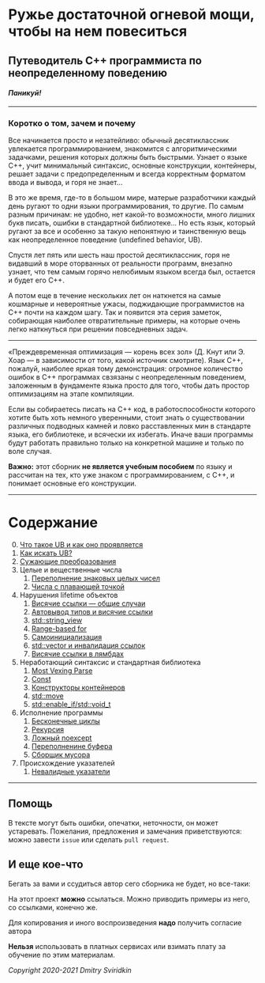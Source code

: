 # Ружье достаточной огневой мощи, чтобы на нем повеситься

## Путеводитель C++ программиста по неопределенному поведению

#### *Паникуй!*

--------------

### Коротко о том, зачем и почему

Все начинается просто и незатейливо: обычный десятиклассник увлекается программированием, знакомится с алгоритмическими задачками, решения которых должны быть быстрыми. Узнает о языке C++, учит минимальный синтаксис, основные конструкции, контейнеры, решает задачи с предопределенным и всегда корректным форматом ввода и вывода, и горя не знает...

В это же время, где-то в большом мире, матерые разработчики каждый день ругают то одни языки программирования, то другие. По самым разным причинам: не удобно, нет какой-то возможности, много лишних букв писать, ошибки в стандартной библиотеке... Но есть язык, который ругают за все и особенно за такую непонятную и таинственную вещь как неопределенное поведение (undefined behavior, UB).

Спустя лет пять или шесть наш простой десятиклассник, горя не видавший в море оторванных от реальности программ, внезапно узнает, что тем самым горячо нелюбимым языком всегда был, остается и будет его C++.

А потом еще в течение нескольких лет он наткнется на самые кошмарные и невероятные ужасы, поджидающие программистов на C++ почти на каждом шагу. Так и появится эта серия заметок, собирающая наиболее отвратительные примеры, на которые очень легко наткнуться при решении повседневных задач.

--------------

«Преждевременная оптимизация — корень всех зол» (Д. Кнут или Э. Хоар — в зависимости от того, какой источник смотрите). Язык С++, пожалуй, наиболее яркая тому демонстрация: огромное количество ошибок в C++ программах свзязаны
с неопределенным поведением, заложенным в фундаменте языка просто для того, чтобы дать простор оптимизациям на этапе компиляции.

Если вы собираетесь писать на C++ код, в работоспособности которого хотите быть хоть немного уверенными, стоит знать о существовании различных  подводных камней и ловко расставленных мин в стандарте языка, его библиотеке, и всячески их избегать. Иначе ваши программы будут работать правильно только на конкретной машине и только по воле случая.


**Важно:** этот сборник **не является учебным пособием** по языку и рассчитан на тех, кто уже знаком с программированием, с C++, и понимает основные его конструкции.

----


# Содержание
0. [Что такое UB и как оно проявляется](what_is_ub.md)
1. [Как искать UB?](how_to_find_ub.md)
2. [Сужающие преобразования](numeric/narrowing.md)
3. Целые и вещественные числа
   1. [Переполнение знаковых целых чисел](numeric/overflow.md)
   2. [Числа с плавающей точкой](numeric/floats.md)
4. Нарушения lifetime объектов
   1. [Висячие ссылки — общие случаи](lifetime/use_after_free_in_general.md)
   2. [Автовывод типов и висячие ссылки](lifetime/decltype_auto_and_explicit_types.md)
   3. [std::string_view](lifetime/string_view.md)
   4. [Range-based for](lifetime/for_loop.md)
   5. [Cамоинициализация](lifetime/self_init.md)
   6. [std::vector и инвалидация ссылок](lifetime/vector_invalidation.md)
   7. [Висячие ссылки в лямбдах](lifetime/lambda_capture.md)
5. Неработающий синтаксис и стандартная библиотека
   1. [Most Vexing Parse](syntax/most_vexing_parse.md)
   2. [Const](syntax/const_launder.md)
   3. [Конструкторы контейнеров](syntax/stl_constructors.md)
   4. [std::move](syntax/move.md)
   5. [std::enable_if/std::void_t](syntax/enable_if_void_t.md)
6. Исполнение программы
   1. [Бесконечные циклы](runtime/endless_loop.md)
   2. [Рекурсия](runtime/recursion.md)
   3. [Ложный noexcept](runtime/noexcept.md)
   4. [Переполненине буфера](runtime/array_overrun.md)
   5. [Сборщик мусора](runtime/garbage_collector.md)
7. Происхождение указателей
   1. [Невалидные указатели](pointer_prominence/invalid_pointer.md)

---
## Помощь

В тексте могут быть ошибки, опечатки, неточности, он может устаревать. Пожелания, предложения и замечания приветствуются: можно завести `issue` или сделать `pull request`.

## И еще кое-что

Бегать за вами и ссудиться автор сего сборника не будет, но все-таки:

На этот проект **можно** ссылаться. Можно приводить примеры из него, со ссылками, конечно же.

Для копирования и иного воспроизведения **надо** получить согласие автора

**Нельзя** использовать в платных сервисах или взимать плату за обучение по этим материалам.

_Copyright 2020-2021 Dmitry Sviridkin_
